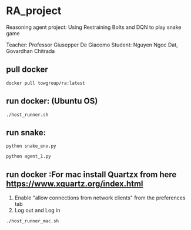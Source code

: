 # RA_project
Reasoning agent project: Using Restraining Bolts and DQN to play snake game

Teacher: Professor Giusepper De Giacomo
Student: Nguyen Ngoc Dat, Govardhan Chitrada

## pull docker

`docker pull towgroup/ra:latest`

## run docker: (Ubuntu OS)

`./host_runner.sh`

## run snake:

`python snake_env.py`

`python agent_1.py`

## run docker :For mac install Quartzx from here https://www.xquartz.org/index.html

1. Enable "allow connections from network clients" from the preferences tab
2. Log out and Log in

`./host_runner_mac.sh`
